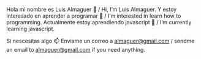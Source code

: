 Hola mi nombre es Luis Almaguer               👋 / Hi, I’m Luis Almaguer. 
Y estoy interesado en aprender a programar    👀 / I’m interested in learn how to programming.
Actualmente estoy aprendiendo javascript      🌱 / I’m currently learning javascript.

Si nescesitas algo 📫 Enviame un correo a almaguer@gmail.com / sendme an email to almaguer@gmail.com if you need anything.

<!---
theironc/theironc is a ✨ special ✨ repository because its `README.md` (this file) appears on your GitHub profile.
You can click the Preview link to take a look at your changes.
--->
